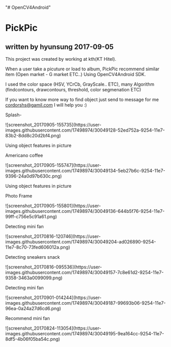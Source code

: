 "# OpenCV4Android" 

# PickPic  
## written by hyunsung 2017-09-05

This project was created by working at kth(KT Hitel).

When a user take a picuture or load to album, PickPic recommend similar item (Open market - G market ETC..)
Using OpenCV4Android SDK.

I used the color space (HSV, YCrCb, GrayScale.. ETC),  many Algorithm (findcontours, drawcontours, threshold, color segmenation ETC)

If you want to know more way to find object just send to message for me cordorshs@gamil.com
I will help you :)


<p>Splash-</p>
![screenshot_20170905-155735](https://user-images.githubusercontent.com/17498974/30049128-52ed752a-9254-11e7-83b2-8dd8c20d2bf4.png)


<p>Using object features in picture</p>
<p>Americano coffee</p>
![screenshot_20170905-155747](https://user-images.githubusercontent.com/17498974/30049134-5eb27b6c-9254-11e7-9396-24a0d97b630c.png)


<p>Using object features in picture</p>
<p>Photo Frame</p>
![screenshot_20170905-155801](https://user-images.githubusercontent.com/17498974/30049136-644b5f76-9254-11e7-99ff-c756e5c91a61.png)


<p>Detecting mini fan</p>
![screenshot_20170816-120746](https://user-images.githubusercontent.com/17498974/30049204-ad026890-9254-11e7-8c70-73fed606012a.png)


<p>Detecting sneakers snack</p>
![screenshot_20170816-095536](https://user-images.githubusercontent.com/17498974/30049157-7c8e61d2-9254-11e7-9358-3463a0099099.png)


<p>Detecting mini fan</p>
![screenshot_20170901-014244](https://user-images.githubusercontent.com/17498974/30049187-99693b06-9254-11e7-96ea-0a24a27d6cd6.png)


<p>Recommend mini fan</p>
![screenshot_20170824-113054](https://user-images.githubusercontent.com/17498974/30049195-9ea164cc-9254-11e7-8df5-4b06f05ba54c.png)


